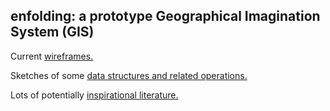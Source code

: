 ## enfolding:  a prototype Geographical Imagination System (GIS)

Current [wireframes.](https://github.com/FoldingSpace/enfolding/blob/master/Wireframes.pdf)

Sketches of some [data structures and related operations.](https://github.com/FoldingSpace/enfolding/datastructures-and-operations.md)

Lots of potentially [inspirational literature.](https://github.com/FoldingSpace/enfolding/references/)

